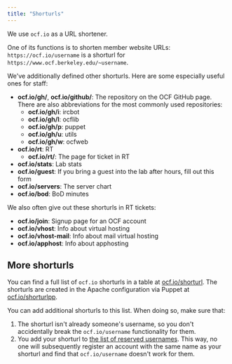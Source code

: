 ```yaml
---
title: "Shorturls"
---
```


We use `ocf.io` as a URL shortener.

One of its functions is to shorten member website URLs:
`https://ocf.io/username` is a shorturl for
`https://www.ocf.berkeley.edu/~username`.

We've additionally defined other shorturls. Here are some especially useful
ones for staff:

- **ocf.io/gh/_<repo>_**, **ocf.io/github/_<repo>_**: The repository _<repo>_
  on the OCF GitHub page.\
  There are also abbreviations for the most commonly used repositories:
  - **ocf.io/gh/i**: ircbot
  - **ocf.io/gh/l**: ocflib
  - **ocf.io/gh/p**: puppet
  - **ocf.io/gh/u**: utils
  - **ocf.io/gh/w**: ocfweb
- **ocf.io/rt**: RT
  - **ocf.io/rt/_<ticketnum>_**: The page for ticket _<ticketnum>_ in RT
- **ocf.io/stats**: Lab stats
- **ocf.io/guest**: If you bring a guest into the lab after hours, fill out
  this form
- **ocf.io/servers**: The server chart
- **ocf.io/bod**: BoD minutes

We also often give out these shorturls in RT tickets:

- **ocf.io/join**: Signup page for an OCF account
- **ocf.io/vhost**: Info about virtual hosting
- **ocf.io/vhost-mail**: Info about mail virtual hosting
- **ocf.io/apphost**: Info about apphosting

## More shorturls

You can find a full list of `ocf.io` shorturls in a table at
[ocf.io/shorturl](https://ocf.io/shorturl).
The shorturls are created in the Apache configuration via Puppet at
[ocf.io/shorturlpp](https://ocf.io/shorturlpp).

You can add additional shorturls to this list. When doing so, make sure that:

1. The shorturl isn't already someone's username, so you don't accidentally
   break the `ocf.io/username` functionality for them.
2. You add your shorturl to
   [the list of reserved usernames][reserved-usernames]. This way, no one will
   subsequently register an account with the same name as your shorturl and
   find that `ocf.io/username` doesn't work for them.

[reserved-usernames]: https://github.com/ocf/ocflib/blob/master/ocflib/account/validators.py
